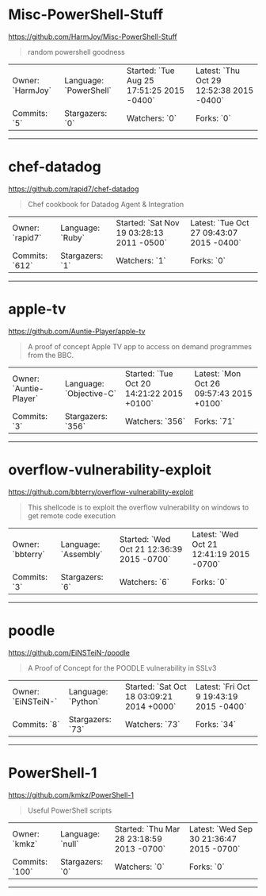 # Misc-PowerShell-Stuff

https://github.com/HarmJoy/Misc-PowerShell-Stuff
<blockquote>
random powershell goodness
</blockquote>

<table>
<tr><td>Owner: `HarmJoy`</td>
    <td>Language: `PowerShell`</td>
    <td>Started: `Tue Aug 25 17:51:25 2015 -0400`</td>
    <td>Latest: `Thu Oct 29 12:52:38 2015 -0400`</td></tr>
<tr><td>Commits: `5`</td>
    <td>Stargazers: `0`</td>
    <td>Watchers: `0`</td>
    <td>Forks: `0`</td></tr>
</table>

---

# chef-datadog

https://github.com/rapid7/chef-datadog
<blockquote>
Chef cookbook for Datadog Agent &amp; Integration
</blockquote>

<table>
<tr><td>Owner: `rapid7`</td>
    <td>Language: `Ruby`</td>
    <td>Started: `Sat Nov 19 03:28:13 2011 -0500`</td>
    <td>Latest: `Tue Oct 27 09:43:07 2015 -0400`</td></tr>
<tr><td>Commits: `612`</td>
    <td>Stargazers: `1`</td>
    <td>Watchers: `1`</td>
    <td>Forks: `0`</td></tr>
</table>

---

# apple-tv

https://github.com/Auntie-Player/apple-tv
<blockquote>
A proof of concept Apple TV app to access on demand programmes from the BBC. 
</blockquote>

<table>
<tr><td>Owner: `Auntie-Player`</td>
    <td>Language: `Objective-C`</td>
    <td>Started: `Tue Oct 20 14:21:22 2015 +0100`</td>
    <td>Latest: `Mon Oct 26 09:57:43 2015 +0100`</td></tr>
<tr><td>Commits: `3`</td>
    <td>Stargazers: `356`</td>
    <td>Watchers: `356`</td>
    <td>Forks: `71`</td></tr>
</table>

---

# overflow-vulnerability-exploit

https://github.com/bbterry/overflow-vulnerability-exploit
<blockquote>
This shellcode is to exploit the overflow vulnerability on windows to get remote code execution
</blockquote>

<table>
<tr><td>Owner: `bbterry`</td>
    <td>Language: `Assembly`</td>
    <td>Started: `Wed Oct 21 12:36:39 2015 -0700`</td>
    <td>Latest: `Wed Oct 21 12:41:19 2015 -0700`</td></tr>
<tr><td>Commits: `3`</td>
    <td>Stargazers: `6`</td>
    <td>Watchers: `6`</td>
    <td>Forks: `0`</td></tr>
</table>

---

# poodle

https://github.com/EiNSTeiN-/poodle
<blockquote>
A Proof of Concept for the POODLE vulnerability in SSLv3
</blockquote>

<table>
<tr><td>Owner: `EiNSTeiN-`</td>
    <td>Language: `Python`</td>
    <td>Started: `Sat Oct 18 03:09:21 2014 +0000`</td>
    <td>Latest: `Fri Oct 9 19:43:19 2015 -0400`</td></tr>
<tr><td>Commits: `8`</td>
    <td>Stargazers: `73`</td>
    <td>Watchers: `73`</td>
    <td>Forks: `34`</td></tr>
</table>

---

# PowerShell-1

https://github.com/kmkz/PowerShell-1
<blockquote>
Useful PowerShell scripts
</blockquote>

<table>
<tr><td>Owner: `kmkz`</td>
    <td>Language: `null`</td>
    <td>Started: `Thu Mar 28 23:18:59 2013 -0700`</td>
    <td>Latest: `Wed Sep 30 21:36:47 2015 -0700`</td></tr>
<tr><td>Commits: `100`</td>
    <td>Stargazers: `0`</td>
    <td>Watchers: `0`</td>
    <td>Forks: `0`</td></tr>
</table>

---

